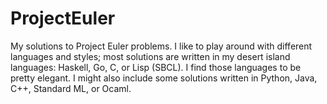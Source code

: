 ProjectEuler
============

My solutions to Project Euler problems. I like to play around with different languages and styles; most solutions are written in my desert island languages: Haskell, Go, C, or Lisp (SBCL). I find those languages to be pretty elegant. I might also include some solutions written in Python, Java, C++, Standard ML, or Ocaml. 
